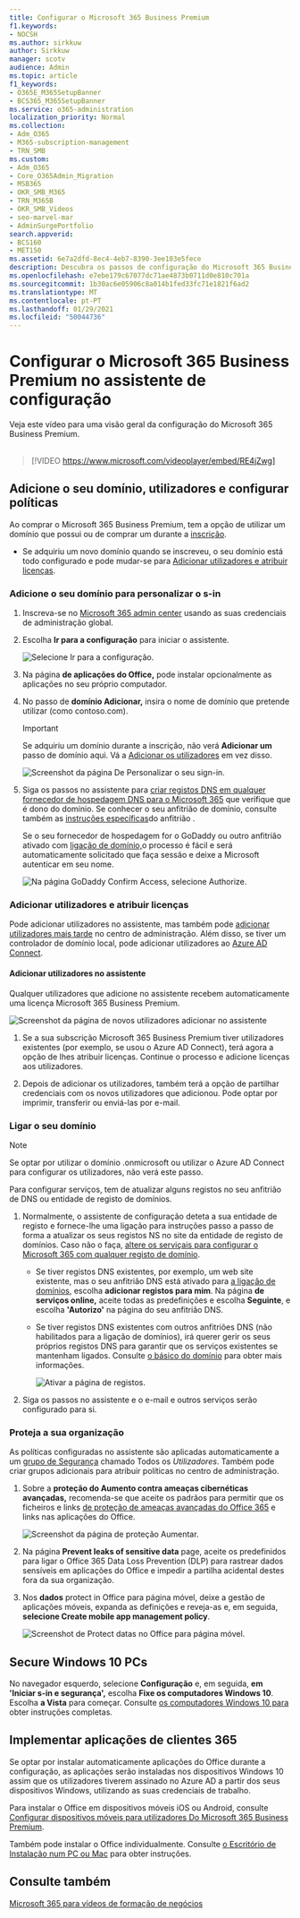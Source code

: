 ```yaml
---
title: Configurar o Microsoft 365 Business Premium
f1.keywords:
- NOCSH
ms.author: sirkkuw
author: Sirkkuw
manager: scotv
audience: Admin
ms.topic: article
f1_keywords:
- O365E_M365SetupBanner
- BCS365_M365SetupBanner
ms.service: o365-administration
localization_priority: Normal
ms.collection:
- Adm_O365
- M365-subscription-management
- TRN_SMB
ms.custom:
- Adm_O365
- Core_O365Admin_Migration
- MSB365
- OKR_SMB_M365
- TRN_M365B
- OKR_SMB_Videos
- seo-marvel-mar
- AdminSurgePortfolio
search.appverid:
- BCS160
- MET150
ms.assetid: 6e7a2dfd-8ec4-4eb7-8390-3ee103e5fece
description: Descubra os passos de configuração do Microsoft 365 Business Premium, incluindo a adição de um domínio e utilizadores, configurando políticas de segurança, e muito mais.
ms.openlocfilehash: e7ebe179c67077dc71ae4873b0711d0e810c701a
ms.sourcegitcommit: 1b30ac6e05906c8a014b1fed33fc71e1821f6ad2
ms.translationtype: MT
ms.contentlocale: pt-PT
ms.lasthandoff: 01/29/2021
ms.locfileid: "50044736"
---
```

# <a name="set-up-microsoft-365-business-premium-in-the-setup-wizard"></a>Configurar o Microsoft 365 Business Premium no assistente de configuração

Veja este vídeo para uma visão geral da configuração do Microsoft 365 Business Premium.<br><br>

> [!VIDEO https://www.microsoft.com/videoplayer/embed/RE4jZwg] 

## <a name="add-your-domain-users-and-set-up-policies"></a>Adicione o seu domínio, utilizadores e configurar políticas

Ao comprar o Microsoft 365 Business Premium, tem a opção de utilizar um domínio que possui ou de comprar um durante a [inscrição](sign-up.md).

- Se adquiriu um novo domínio quando se inscreveu, o seu domínio está todo configurado e pode mudar-se para [Adicionar utilizadores e atribuir licenças](#add-users-and-assign-licenses).

### <a name="add-your-domain-to-personalize-sign-in"></a>Adicione o seu domínio para personalizar o s-in

1. Inscreva-se no [Microsoft 365 admin center](https://admin.microsoft.com) usando as suas credenciais de administração global. 

2. Escolha **Ir para a configuração** para iniciar o assistente.

    ![Selecione Ir para a configuração.](../media/gotosetupinadmincenter.png)

3. Na página **de aplicações do Office,** pode instalar opcionalmente as aplicações no seu próprio computador.
    
4. No passo de **domínio Adicionar,** insira o nome de domínio que pretende utilizar (como contoso.com).

    > [!IMPORTANT]
    > Se adquiriu um domínio durante a inscrição, não verá **Adicionar um** passo de domínio aqui. Vá a [Adicionar os utilizadores](#add-users-and-assign-licenses) em vez disso.

    ![Screenshot da página De Personalizar o seu sign-in.](../media/adddomain.png)

    
4. Siga os passos no assistente para [criar registos DNS em qualquer fornecedor de hospedagem DNS para o Microsoft 365](https://docs.microsoft.com/office365/admin/get-help-with-domains/create-dns-records-at-any-dns-hosting-provider) que verifique que é dono do domínio. Se conhecer o seu anfitrião de domínio, consulte também as [instruções específicas](https://docs.microsoft.com/office365/admin/get-help-with-domains/set-up-your-domain-host-specific-instructions)do anfitrião .

    Se o seu fornecedor de hospedagem for o GoDaddy ou outro anfitrião ativado com [ligação de domínio,](https://docs.microsoft.com/office365/admin/get-help-with-domains/domain-connect)o processo é fácil e será automaticamente solicitado que faça sessão e deixe a Microsoft autenticar em seu nome.

    ![Na página GoDaddy Confirm Access, selecione Authorize.](../media/godaddyauth.png)

### <a name="add-users-and-assign-licenses"></a>Adicionar utilizadores e atribuir licenças

Pode adicionar utilizadores no assistente, mas também pode [adicionar utilizadores mais tarde](add-users-m365b.md) no centro de administração. Além disso, se tiver um controlador de domínio local, pode adicionar utilizadores ao [Azure AD Connect](https://docs.microsoft.com/azure/active-directory/hybrid/how-to-connect-install-express).

#### <a name="add-users-in-the-wizard"></a>Adicionar utilizadores no assistente

Qualquer utilizadores que adicione no assistente recebem automaticamente uma licença Microsoft 365 Business Premium.

![Screenshot da página de novos utilizadores adicionar no assistente](../media/addnewuserspage.png)

1. Se a sua subscrição Microsoft 365 Business Premium tiver utilizadores existentes (por exemplo, se usou o Azure AD Connect), terá agora a opção de lhes atribuir licenças. Continue o processo e adicione licenças aos utilizadores.

2. Depois de adicionar os utilizadores, também terá a opção de partilhar credenciais com os novos utilizadores que adicionou. Pode optar por imprimir, transferir ou enviá-las por e-mail.

### <a name="connect-your-domain"></a>Ligar o seu domínio

> [!NOTE]
> Se optar por utilizar o domínio .onmicrosoft ou utilizar o Azure AD Connect para configurar os utilizadores, não verá este passo.
  
Para configurar serviços, tem de atualizar alguns registos no seu anfitrião de DNS ou entidade de registo de domínios.
  
1. Normalmente, o assistente de configuração deteta a sua entidade de registo e fornece-lhe uma ligação para instruções passo a passo de forma a atualizar os seus registos NS no site da entidade de registo de domínios. Caso não o faça, [altere os serviçais para configurar o Microsoft 365 com qualquer registo de domínio](https://docs.microsoft.com/microsoft-365/admin/get-help-with-domains/change-nameservers-at-any-domain-registrar). 

    - Se tiver registos DNS existentes, por exemplo, um web site existente, mas o seu anfitrião DNS está ativado para [a ligação de domínios](https://docs.microsoft.com/office365/admin/get-help-with-domains/domain-connect), escolha **adicionar registos para mim**. Na página **de serviços online,** aceite todas as predefinições e escolha **Seguinte**, e escolha **'Autorizo'** na página do seu anfitrião DNS.
    - Se tiver registos DNS existentes com outros anfitriões DNS (não habilitados para a ligação de domínios), irá querer gerir os seus próprios registos DNS para garantir que os serviços existentes se mantenham ligados. Consulte [o básico do domínio](https://docs.microsoft.com/office365/admin/get-help-with-domains/dns-basics) para obter mais informações.

        ![Ativar a página de registos.](../media/activaterecords.png)

2. Siga os passos no assistente e o e-mail e outros serviços serão configurado para si.

### <a name="protect-your-organization"></a>Proteja a sua organização 

As políticas configuradas no assistente são aplicadas automaticamente a um [grupo de Segurança](https://docs.microsoft.com/office365/admin/create-groups/compare-groups#security-groups) chamado Todos os *Utilizadores*. Também pode criar grupos adicionais para atribuir políticas no centro de administração.

1. Sobre a **proteção do Aumento contra ameaças cibernéticas avançadas,** recomenda-se que aceite os padrãos para permitir que os ficheiros e links [de proteção de ameaças avançadas do Office 365](https://docs.microsoft.com/microsoft-365/security/office-365-security/office-365-atp) e links nas aplicações do Office.

    ![Screenshot da página de proteção Aumentar.](../media/increasetreatprotection.png)


2. Na página **Prevent leaks of sensitive data** page, aceite os predefinidos para ligar o Office 365 Data Loss Prevention (DLP) para rastrear dados sensíveis em aplicações do Office e impedir a partilha acidental destes fora da sua organização.

3. Nos **dados** protect in Office para página móvel, deixe a gestão de aplicações móveis, expanda as definições e reveja-as e, em seguida, **selecione Create mobile app management policy**.

    ![Screenshot de Protect datas no Office para página móvel.](../media/protectdatainmobile.png)


## <a name="secure-windows-10-pcs"></a>Secure Windows 10 PCs

No navegador esquerdo, selecione **Configuração** e, em seguida, **em 'Iniciar s-in e segurança',** escolha **Fixe os computadores Windows 10**. Escolha **a Vista** para começar. Consulte [os computadores Windows 10 para](secure-win-10-pcs.md) obter instruções completas.

## <a name="deploy-office-365-client-apps"></a>Implementar aplicações de clientes 365

Se optar por instalar automaticamente aplicações do Office durante a configuração, as aplicações serão instaladas nos dispositivos Windows 10 assim que os utilizadores tiverem assinado no Azure AD a partir dos seus dispositivos Windows, utilizando as suas credenciais de trabalho.

Para instalar o Office em dispositivos móveis iOS ou Android, consulte [Configurar dispositivos móveis para utilizadores Do Microsoft 365 Business Premium](set-up-mobile-devices.md).

Também pode instalar o Office individualmente. Consulte [o Escritório de Instalação num PC ou Mac](https://support.microsoft.com/office/4414eaaf-0478-48be-9c42-23adc4716658) para obter instruções.

## <a name="see-also"></a>Consulte também

[Microsoft 365 para vídeos de formação de negócios](https://support.microsoft.com/office/6ab4bbcd-79cf-4000-a0bd-d42ce4d12816)
